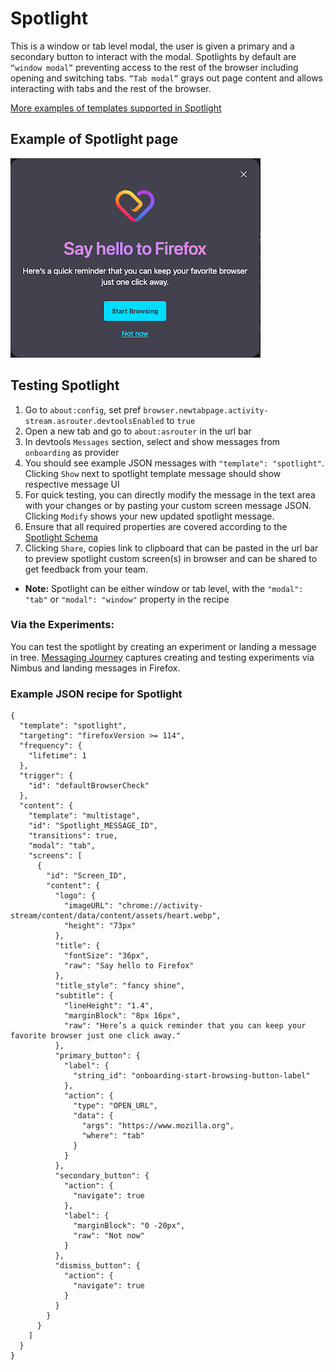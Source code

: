 # Spotlight
This is a window or tab level modal, the user is given a primary and a secondary button to interact with the modal.
Spotlights by default are `“window modal”` preventing access to the rest of the browser including opening and switching tabs. `“Tab modal”` grays out page content and allows interacting with tabs and the rest of the browser.

[More examples of templates supported in Spotlight](https://experimenter.info/messaging/desktop-messaging-surfaces/#multistage-spotlight)

## Example of Spotlight page

![Spotlight](./spotlight.png)

## Testing Spotlight
1. Go to `about:config`, set pref `browser.newtabpage.activity-stream.asrouter.devtoolsEnabled` to `true`
2. Open a new tab and go to `about:asrouter` in the url bar
3. In devtools `Messages` section, select and show messages from `onboarding` as provider
4. You should see example JSON messages with `"template": "spotlight"`. Clicking `Show` next to spotlight template message should show respective message UI
5. For quick testing, you can directly modify the message in the text area with your changes or by pasting your custom screen message JSON. Clicking `Modify` shows your new updated spotlight message.
6. Ensure that all required properties are covered according to the [Spotlight Schema](https://searchfox.org/mozilla-central/source/browser/components/asrouter/content-src/templates/OnboardingMessage/Spotlight.schema.json)
7. Clicking `Share`, copies link to clipboard that can be pasted in the url bar to preview spotlight custom screen(s) in browser and can be shared to get feedback from your team.
- **Note:** Spotlight can be either window or tab level, with the `"modal": "tab"` or `"modal": "window"` property in the recipe

### Via the Experiments:
You can test the spotlight by creating an experiment or landing a message in tree. [Messaging Journey](https://experimenter.info/messaging/desktop-messaging-journey) captures creating and testing experiments via Nimbus and landing messages in Firefox.

### Example JSON recipe for Spotlight

```
{
  "template": "spotlight",
  "targeting": "firefoxVersion >= 114",
  "frequency": {
    "lifetime": 1
  },
  "trigger": {
    "id": "defaultBrowserCheck"
  },
  "content": {
    "template": "multistage",
    "id": "Spotlight_MESSAGE_ID",
    "transitions": true,
    "modal": "tab",
    "screens": [
      {
        "id": "Screen_ID",
        "content": {
          "logo": {
            "imageURL": "chrome://activity-stream/content/data/content/assets/heart.webp",
            "height": "73px"
          },
          "title": {
            "fontSize": "36px",
            "raw": "Say hello to Firefox"
          },
          "title_style": "fancy shine",
          "subtitle": {
            "lineHeight": "1.4",
            "marginBlock": "8px 16px",
            "raw": "Here’s a quick reminder that you can keep your favorite browser just one click away."
          },
          "primary_button": {
            "label": {
              "string_id": "onboarding-start-browsing-button-label"
            },
            "action": {
              "type": "OPEN_URL",
              "data": {
                "args": "https://www.mozilla.org",
                "where": "tab"
              }
            }
          },
          "secondary_button": {
            "action": {
              "navigate": true
            },
            "label": {
              "marginBlock": "0 -20px",
              "raw": "Not now"
            }
          },
          "dismiss_button": {
            "action": {
              "navigate": true
            }
          }
        }
      }
    ]
  }
}
```
